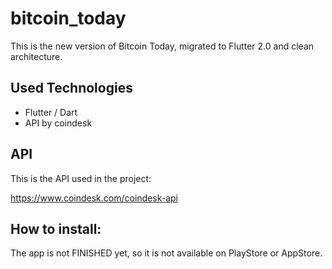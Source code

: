 # bitcoin_today

This is the new version of Bitcoin Today, migrated to Flutter 2.0 and clean architecture.

## Used Technologies

 - Flutter / Dart
 - API by coindesk

## API

This is the API used in the project:

https://www.coindesk.com/coindesk-api

## How to install:

The app is not FINISHED yet, so it is not available on PlayStore or AppStore.
